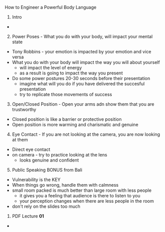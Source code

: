 How to Engineer a Powerful Body Language

1. Intro
  - 

2. Power Poses - What you do with your body, will impact your mental state
  - Tony Robbins - your emotion is impacted by your emotion and vice versa
  - What you do with your body will impact the way you will about yourself
    - will impact the level of energy
    - as a result is going to impact the way you present
  - Do some power postures 20-30 seconds before their presentation
    - imagine what will you do if you have delivered the succesful presentation
    - try to replicate those movements of success 

3. Open/Closed Position - Open your arms adn show them that you are trustworthy
  - Closed position is like a barrier or protective position
  - Open position is more warming and charismatic and genuine

4. Eye Contact - If you are not looking at the camera, you are now looking at them
  - Direct eye contact
  - on camera - try to practice looking at the lens
    - looks genuine and confident

5. Public Speaking BONUS from Bali
  - Vulnerability is the KEY
  - When things go wrong, handle them with calmness
  - small room packed is much better than large room with less people
    - it gives you a feeling that audience is there to listen to you
    - your perception changes when there are less people in the room
  - don't rely on the slides too much 

1. PDF Lecture **01**
  - 

